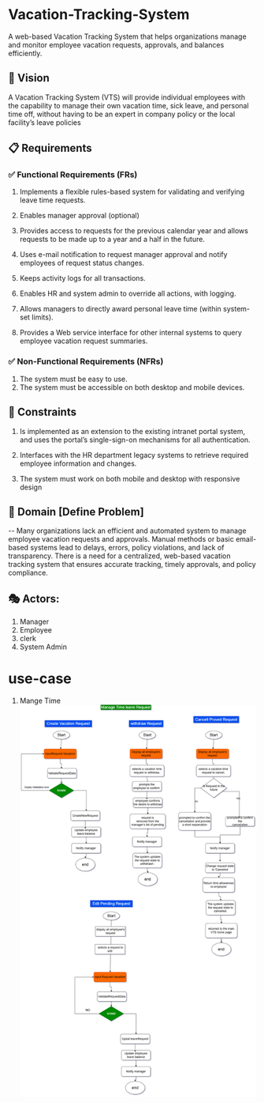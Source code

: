 # Vacation-Tracking-System
A web-based Vacation Tracking System that helps organizations manage and monitor employee vacation requests, approvals, and balances efficiently.

## 🎯 Vision
A Vacation Tracking System (VTS) will provide individual employees with the 
capability to manage their own vacation time, sick leave, and personal time off, 
without having to be an expert in company policy or the local facility’s leave 
policies

## 📋 Requirements
### ✅ Functional Requirements (FRs)
  
  1. Implements a flexible rules-based system for validating and verifying leave time requests.

  2. Enables manager approval (optional)

  3. Provides access to requests for the previous calendar year and allows requests to be made up to a year and a half in the future.
 
  4. Uses e-mail notification to request manager approval and notify employees of request status changes.

  5. Keeps activity logs for all transactions.
  
  6. Enables HR and system admin to override all actions, with logging.

  7. Allows managers to directly award personal leave time (within system-set limits).
  
  8. Provides a Web service interface for other internal systems to query employee vacation request summaries.



### ✅ Non-Functional Requirements (NFRs)
  
  1. The system must be easy to use.
  2. The system must be accessible on both desktop and mobile devices.

## 🚧 Constraints

 1. Is implemented as an extension to the existing intranet portal system, and uses the portal’s single-sign-on mechanisms for all authentication.

 2. Interfaces with the HR department legacy systems to retrieve required employee information and changes.

 3. The system must work on both mobile and desktop with responsive design

## 📌 Domain [Define Problem]

-- Many organizations lack an efficient and automated system to manage employee vacation requests and approvals. Manual methods or basic email-based systems lead to delays, errors, policy violations, and lack of transparency. There is a need for a centralized, web-based vacation tracking system that ensures accurate tracking, timely approvals, and policy compliance.

## 🎭 Actors:
 1. Manager
 2. Employee
 3. clerk
 4. System Admin

# use-case
  1. Mange Time
  ![Flow-chart](img/Flow-chart-leaveMangeTime.png)


 